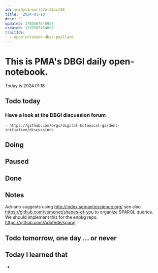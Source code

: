 ```yaml
---
id: xei3ys1nswrtl7el31zst88
title: '2024-01-18'
desc: ''
updated: 1705567545937
created: 1705567454002
traitIds:
  - open-notebook-dbgi-pmallard
---
```



# This is PMA's DBGI daily open-notebook.

Today is 2024.01.18

## Todo today

### Have a look at the DBGI discussion forum
    - https://github.com/orgs/digital-botanical-gardens-initiative/discussions
###
###

## Doing

## Paused

## Done

## Notes

Adriano suggests using http://index.semanticscience.org/ see also https://github.com/vemonet/shapes-of-you to organize SPARQL queries. We should implement this for the enpkg repo.
https://github.com/Adafede/sparql




## Todo tomorrow, one day ... or never

###
###
###


## Today I learned that

-